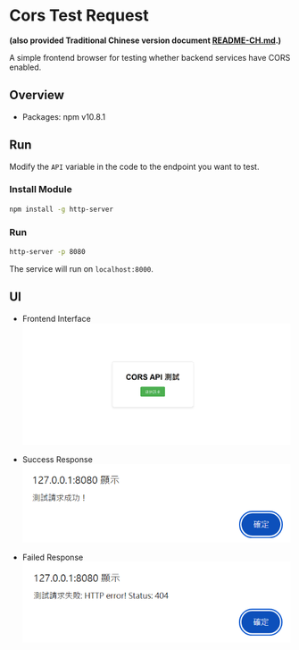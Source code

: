 # Cors Test Request  

**(also provided Traditional Chinese version document [README-CH.md](README-CH.md).)**

A simple frontend browser for testing whether backend services have CORS enabled.  



## Overview  
- Packages: npm v10.8.1  



## Run  

Modify the `API` variable in the code to the endpoint you want to test.  

### Install Module  
```bash
npm install -g http-server
```  

### Run  
```bash
http-server -p 8080
```  

The service will run on `localhost:8000`.  



## UI  

- Frontend Interface  
![ui](ui.png)  

- Success Response  
![success](success.png)  

- Failed Response  
![failed](failed.png)  